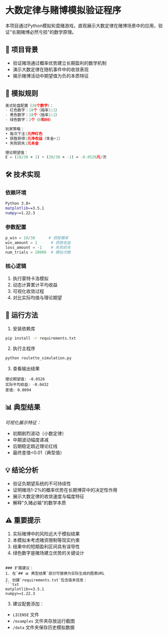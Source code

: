
# 大数定律与赌博模拟验证程序

本项目通过Python模拟轮盘赌游戏，直观展示大数定律在赌博场景中的应用，验证"长期赌博必然亏损"的数学原理。

## 📌 项目背景
- 验证赌场通过概率优势建立长期盈利的数学机制
- 演示大数定律在随机事件中的收敛表现
- 揭示赌博活动中期望值为负的本质特征

## 🎯 模拟规则
```python
美式轮盘配置（38个数字）：
- 红色数字：18个（赔率1:1）
- 黑色数字：18个（赔率1:1）
- 绿色数字：2个（0和00）

玩家策略：
• 每次下注1元押红色
• 获胜获得1元净收益（本金+1）
• 失败损失1元本金

理论期望值：
E = (18/38 × 1) + (20/38 × -1) ≈ -0.0526元/次
```

## 🛠️ 技术实现
### 依赖环境
```bash
Python 3.8+
matplotlib==3.5.1
numpy==1.22.3
```

### 参数配置
```python
p_win = 18/38      # 获胜概率
win_amount = 1      # 获胜收益
loss_amount = -1    # 失败损失
num_trials = 10000  # 模拟次数
```

### 核心逻辑
1. 执行蒙特卡洛模拟
2. 动态计算累计平均收益
3. 可视化收敛过程
4. 对比实际均值与理论期望

## 🚀 运行方法
1. 安装依赖库
```bash
pip install -r requirements.txt
```

2. 执行主程序
```bash
python roulette_simulation.py
```

3. 查看输出结果
```
理论期望值: -0.0526
实际平均收益: -0.0432
差值: 0.0094
```

## 📊 典型结果

*可视化展示特征：*
- 初期剧烈波动（小数定律）
- 中期波动幅度递减
- 后期稳定趋近理论红线
- 最终差值<0.01（典型值）

## 💡 结论分析
- 验证负期望系统的不可持续性
- 证明赌场1-2%的概率优势在长期博弈中的决定性作用
- 展示大数定律的收敛速度与幅度特征
- 解释"久赌必输"的数学本质

## ⚠️ 重要提示
1. 实际赌博中的风险远大于模拟结果
2. 本模拟未考虑赌资限制等现实约束
3. 结果中的短期盈利区间具有误导性
4. 绿色数字是赌场建立优势的关键设计


```

### 扩展建议：
1. 在`## 📊 典型结果`部分可替换为实际生成的图表URL
2. 创建`requirements.txt`包含版本信息：
```txt
matplotlib>=3.5.1
numpy>=1.22.3
```
3. 建议配套添加：
- `LICENSE` 文件
- `/examples` 文件夹存放运行截图
- `/data` 文件夹保存历史模拟数据
